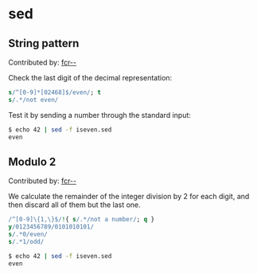 # sed

## String pattern
Contributed by: [fcr--](https://github.com/fcr--)

Check the last digit of the decimal representation:
```sed
s/^[0-9]*[02468]$/even/; t
s/.*/not even/
```

Test it by sending a number through the standard input:
```bash
$ echo 42 | sed -f iseven.sed
even
```

## Modulo 2
Contributed by: [fcr--](https://github.com/fcr--)

We calculate the remainder of the integer division by 2 for each digit, and then
discard all of them but the last one.
```sed
/^[0-9]\{1,\}$/!{ s/.*/not a number/; q }
y/0123456789/0101010101/
s/.*0/even/
s/.*1/odd/
```

```bash
$ echo 42 | sed -f iseven.sed
even
```
